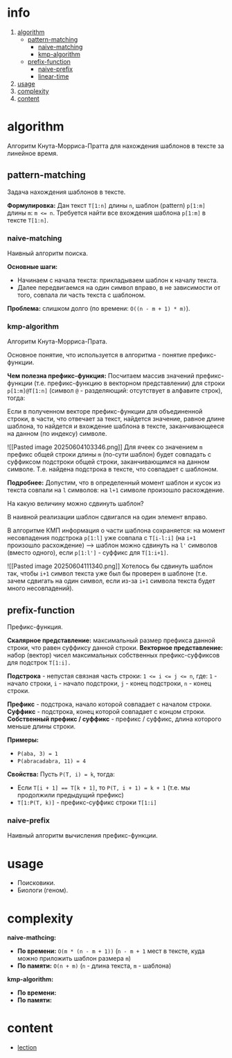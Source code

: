 # info
1) [algorithm](#algorithm)
	- [pattern-matching](##pattern-matching)
		- [naive-matching](###naive-matching)
		- [kmp-algorithm](###kmp-algorithm)
	- [prefix-function](##prefix-function)
		- [naive-prefix](###naive-prefix)
		- [linear-time](###linear-time)
2) [usage](#usage)
3) [complexity](#complexity)
4) [content](#content)

# algorithm
Алгоритм Кнута-Морриса-Пратта для нахождения шаблонов в тексте за линейное время. 

## pattern-matching
Задача  нахождения шаблонов в тексте.

**Формулировка:**
Дан текст `T[1:n]` длины `n`, шаблон (pattern) `p[1:m]` длины `m`: `m <= n`. Требуется найти все вхождения шаблона `p[1:m]` в тексте `T[1:n]`.

### naive-matching
Наивный алгоритм поиска.

**Основные шаги:**
- Начинаем с начала текста: прикладываем шаблон к началу текста.
- Далее передвигаемся на один символ вправо, в не зависимости от того, совпала ли часть текста с шаблоном.

**Проблема:** слишком долго (по времени: `O((n - m + 1) * m)`).

### kmp-algorithm
Алгоритм Кнута-Морриса-Прата.

Основное понятие, что используется в алгоритма - понятие префикс-функции.

**Чем полезна префикс-функция:**
Посчитаем массив значений префикс-функции (т.е. префикс-функцию в векторном представлении) для строки `p[1:m]@T[1:n]` (символ `@` - разделяющий: отсутствует в алфавите строк), тогда:

Если в полученном векторе префикс-функции для объединенной строки, в части, что отвечает за текст, найдется значение, равное длине шаблона, то найдется и вхождение шаблона в тексте, заканчивающееся на данном (по индексу) символе.

![[Pasted image 20250604103346.png]]
Для ячеек со значением `m` префикс общей строки длины `m` (по-сути шаблон) будет совпадать с суффиксом подстроки общей строки, заканчивающимся на данном символе. Т.е. найдена подстрока в тексте, что совпадает с шаблоном.

**Подробнее:**
Допустим, что в определенный момент шаблон и кусок из текста совпали на `l` символов: на `l+1` символе произошло расхождение.

На какую величину можно сдвинуть шаблон?

В наивной реализации шаблон сдвигался на один элемент вправо. 

В алгоритме КМП информация о части шаблона сохраняется: на момент несовпадения подстрока `p[1:l]` уже совпала с `T[i-l:i]` (на `i+1` произошло расхождение) --> 
шаблон можно сдвинуть на `l'` символов (вместо одного), если `p[1:l']` - суффикс для `T[1:i+1]`.

![[Pasted image 20250604111340.png]]
Хотелось бы сдвинуть шаблон так, чтобы `i+1` символ текста уже был бы проверен в шаблоне (т.е. зачем сдвигать на один символ, если из-за `i+1` символа текста будет много несовпадений).

## prefix-function
Префикс-функция.

**Скалярное представление:** максимальный размер префикса данной строки, что равен суффиксу данной строки.
**Векторное представление:** набор (вектор) чисел максимальных собственных префикс-суффиксов для подстрок `T[1:i].`

**Подстрока** - непустая связная часть строки: `1 <= i <= j <= n`, где: `1` - начало строки, `i` - начало подстроки, `j` - конец подстроки, `n` - конец строки.

**Префикс** - подстрока, начало которой совпадает с началом строки.
**Суффикс** - подстрока, конец которой совпадает с концом строки.
**Собственный префикс / суффикс** - префикс / суффикс, длина которого меньше длины строки.

**Примеры:**
- `P(aba, 3) = 1`
- `P(abracadabra, 11) = 4`

**Свойства:**
Пусть `P(T, i) = k`, тогда:
- Если `T[i + 1] == T[k + 1]`, то `P(T, i + 1) = k + 1` (т.е. мы продолжили предыдущий префикс)
- `T[1:P(T, k)]` - префикс-суффикс строки `T[1:i]`

### naive-prefix
Наивный алгоритм вычисления префикс-функции.


# usage
- Поисковики.
- Биологи (геном).

# complexity
**naive-mathcing:**
- **По времени:** `O(m * (n - m + 1))` (`n - m + 1` мест в тексте,  куда можно приложить шаблон размера  `m`)
- **По памяти:** `O(n + m)` (`n` - длина текста, `m` - шаблона)

**kmp-algorithm:**
- **По времени:**
- **По памяти:**

# content
- [lection](https://youtu.be/kIsPv5XRJgU?si=Tc1SeDQVnSJiJTS0)